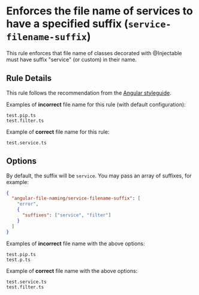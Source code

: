 # Enforces the file name of services to have a specified suffix (`service-filename-suffix`)

This rule enforces that file name of classes decorated with @Injectable must have suffix "service" (or custom) in their name.

## Rule Details

This rule follows the recommendation from the [Angular styleguide](https://angular.io/guide/styleguide#style-02-03).

Examples of **incorrect** file name for this rule (with default configuration):

```
test.pip.ts
test.filter.ts
```

Example of **correct** file name for this rule:

```
test.service.ts
```

## Options

By default, the suffix will be `service`. You may pass an array of suffixes, for example:

```json
{
  "angular-file-naming/service-filename-suffix": [
    "error",
    {
      "suffixes": ["service", "filter"]
    }
  ]
}
```

Examples of **incorrect** file name with the above options:

```
test.pip.ts
test.p.ts
```

Example of **correct** file name with the above options:

```
test.service.ts
test.filter.ts
```
